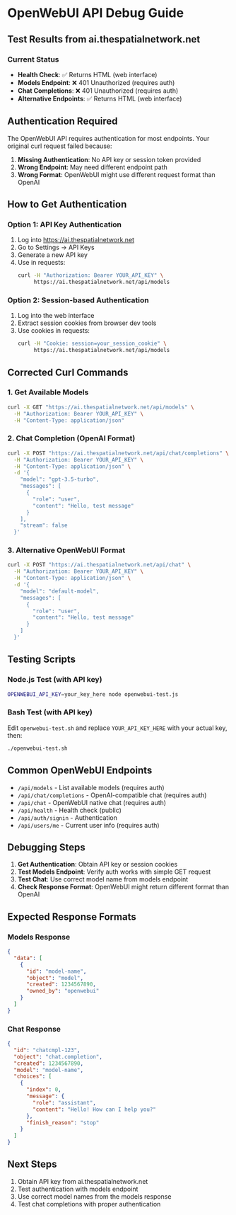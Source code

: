 # OpenWebUI API Debug Guide

## Test Results from ai.thespatialnetwork.net

### Current Status

- **Health Check**: ✅ Returns HTML (web interface)
- **Models Endpoint**: ❌ 401 Unauthorized (requires auth)
- **Chat Completions**: ❌ 401 Unauthorized (requires auth)
- **Alternative Endpoints**: ✅ Returns HTML (web interface)

## Authentication Required

The OpenWebUI API requires authentication for most endpoints. Your original curl request failed because:

1. **Missing Authentication**: No API key or session token provided
2. **Wrong Endpoint**: May need different endpoint path
3. **Wrong Format**: OpenWebUI might use different request format than OpenAI

## How to Get Authentication

### Option 1: API Key Authentication

1. Log into https://ai.thespatialnetwork.net
2. Go to Settings → API Keys
3. Generate a new API key
4. Use in requests:
   ```bash
   curl -H "Authorization: Bearer YOUR_API_KEY" \
        https://ai.thespatialnetwork.net/api/models
   ```

### Option 2: Session-based Authentication

1. Log into the web interface
2. Extract session cookies from browser dev tools
3. Use cookies in requests:
   ```bash
   curl -H "Cookie: session=your_session_cookie" \
        https://ai.thespatialnetwork.net/api/models
   ```

## Corrected Curl Commands

### 1. Get Available Models

```bash
curl -X GET "https://ai.thespatialnetwork.net/api/models" \
  -H "Authorization: Bearer YOUR_API_KEY" \
  -H "Content-Type: application/json"
```

### 2. Chat Completion (OpenAI Format)

```bash
curl -X POST "https://ai.thespatialnetwork.net/api/chat/completions" \
  -H "Authorization: Bearer YOUR_API_KEY" \
  -H "Content-Type: application/json" \
  -d '{
    "model": "gpt-3.5-turbo",
    "messages": [
      {
        "role": "user",
        "content": "Hello, test message"
      }
    ],
    "stream": false
  }'
```

### 3. Alternative OpenWebUI Format

```bash
curl -X POST "https://ai.thespatialnetwork.net/api/chat" \
  -H "Authorization: Bearer YOUR_API_KEY" \
  -H "Content-Type: application/json" \
  -d '{
    "model": "default-model",
    "messages": [
      {
        "role": "user",
        "content": "Hello, test message"
      }
    ]
  }'
```

## Testing Scripts

### Node.js Test (with API key)

```bash
OPENWEBUI_API_KEY=your_key_here node openwebui-test.js
```

### Bash Test (with API key)

Edit `openwebui-test.sh` and replace `YOUR_API_KEY_HERE` with your actual key, then:

```bash
./openwebui-test.sh
```

## Common OpenWebUI Endpoints

- `/api/models` - List available models (requires auth)
- `/api/chat/completions` - OpenAI-compatible chat (requires auth)
- `/api/chat` - OpenWebUI native chat (requires auth)
- `/api/health` - Health check (public)
- `/api/auth/signin` - Authentication
- `/api/users/me` - Current user info (requires auth)

## Debugging Steps

1. **Get Authentication**: Obtain API key or session cookies
2. **Test Models Endpoint**: Verify auth works with simple GET request
3. **Test Chat**: Use correct model name from models endpoint
4. **Check Response Format**: OpenWebUI might return different format than OpenAI

## Expected Response Formats

### Models Response

```json
{
  "data": [
    {
      "id": "model-name",
      "object": "model",
      "created": 1234567890,
      "owned_by": "openwebui"
    }
  ]
}
```

### Chat Response

```json
{
  "id": "chatcmpl-123",
  "object": "chat.completion",
  "created": 1234567890,
  "model": "model-name",
  "choices": [
    {
      "index": 0,
      "message": {
        "role": "assistant",
        "content": "Hello! How can I help you?"
      },
      "finish_reason": "stop"
    }
  ]
}
```

## Next Steps

1. Obtain API key from ai.thespatialnetwork.net
2. Test authentication with models endpoint
3. Use correct model names from the models response
4. Test chat completions with proper authentication
